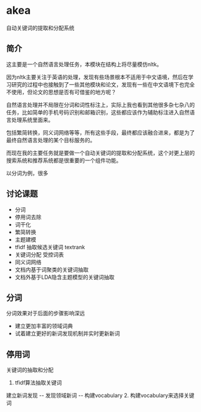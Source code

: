 # akea
自动关键词的提取和分配系统



## 简介
这主要是一个自然语言处理任务，本模块在结构上将尽量模仿nltk。

因为nltk主要关注于英语的处理，发现有些场景根本不适用于中文语境，然后在学习研究的过程中也接触到了一些其他模块和论文，发现有一些在中文语境下也完全不使用，但论文的思想是否有可借鉴的地方呢？

自然语言处理并不局限在分词和词性标注上，实际上我也看到其他很多杂七杂八的任务，比如简单的手机号码识别和邮箱识别，这些都应该作为辅助标注进入自然语言处理系统里面来。

包括繁简转换，同义词网络等等，所有这些手段，最终都应该融合进来，都是为了最终自然语言处理的某个目标服务的。

而现在我的主要任务就是要做一个自动关键词的提取和分配系统，这个对更上层的搜索系统和推荐系统都是很重要的一个组件功能。

以分词为例，很多


## 讨论课题
- 分词
- 停用词去除
- 词干化
- 繁简转换
- 主题建模
- tfidf 抽取候选关键词 textrank 
- 关键词分配 受控词表 
- 同义词网络
- 文档内基于词聚类的关键词抽取
- 文档外基于LDA隐含主题模型的关键词抽取


## 分词
分词效果对于后面的步骤影响深远

- 建立更加丰富的领域词典
- 试着建立更好的新词发现机制并实时更新新词


## 停用词
关键词的抽取和分配

1. tfidf算法抽取关键词

建立新词发现 -- 发现领域新词 -- 构建vocabulary
2. 构建vocabulary来选择关键词

